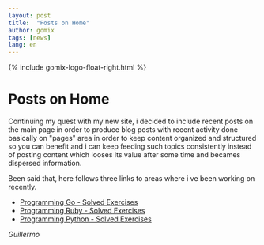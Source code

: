 ```yaml
---
layout: post
title:  "Posts on Home"
author: gomix
tags: [news]
lang: en
---
```

{% include gomix-logo-float-right.html %}
# Posts on Home

Continuing my quest with my new site, i decided to include recent posts on the main page in order to produce blog posts with recent activity done basically on "pages" area in order to keep content organized and structured so you can benefit and i can keep feeding such topics consistently instead of posting content which looses its value after some time and becames dispersed information.
<!--more-->

Been said that, here follows three links to areas where i ve been working on recently.

* [Programming Go - Solved Exercises](/programming/go/exercism.html)
* [Programming Ruby - Solved Exercises](/programming/ruby/exercism.html)
* [Programming Python - Solved Exercises](/programming/python/exercism.html)

_Guillermo_

